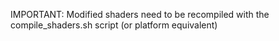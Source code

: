 IMPORTANT: Modified shaders need to be recompiled with the compile_shaders.sh script (or platform equivalent)
